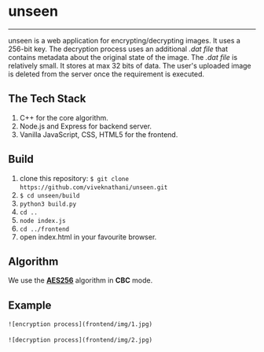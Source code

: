 # unseen
---
unseen is a web application for encrypting/decrypting images. It uses a 256-bit key. The decryption process uses an additional _.dat file_ that contains metadata about the original state of the image. The _.dat file_ is relatively small. It stores at max 32 bits of data. The user's uploaded image is deleted from the server once the requirement is executed.

## The Tech Stack
1. C++ for the core algorithm.
2. Node.js and Express for backend server.
3. Vanilla JavaScript, CSS, HTML5 for the frontend.

## Build
1. clone this repository: `$ git clone https://github.com/viveknathani/unseen.git `
2. `$ cd unseen/build`
3. `python3 build.py`
4. `cd ..`
5. `node index.js`
6. `cd ../frontend`
7. open index.html in your favourite browser.

## Algorithm
We use the [**AES256**](https://en.wikipedia.org/wiki/Advanced_Encryption_Standard) algorithm in **CBC** mode.
## Example

    ![encryption process](frontend/img/1.jpg)

    ![decryption process](frontend/img/2.jpg)
    

